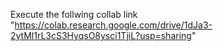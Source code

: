 Execute the follwing collab link 
"https://colab.research.google.com/drive/1dJa3-2ytMl1rL3cS3HyqsO8ysci1TjiL?usp=sharing" 
